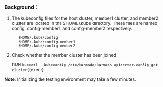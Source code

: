 ### Background：

1. The kubeconfig files for the host cluster, member1 cluster, and member2 cluster are located in the $HOME/.kube directory. These files are named config, config-member1, and config-member2 respectively.

   ```shell
      $HOME/.kube/config
      $HOME/.kube/config-member1
      $HOME/.kube/config-member2
   ```
2. Check whether the member cluster has been joined

   RUN `kubectl --kubeconfig /etc/karmada/karmada-apiserver.config get cluster`{{exec}}

**Note**: Initializing the testing environment may take a few minutes.
